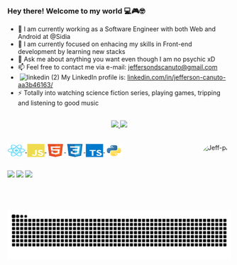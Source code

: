 ### Hey there! Welcome to my world 💻🎮🤓

- 🔭 I am currently working as a Software Engineer with both Web and Android at @Sidia
- 🌱 I am currently focused on enhacing my skills in Front-end development by learning new stacks
- 💬 Ask me about anything you want even though I am no psychic xD
- 📫 Feel free to contact me via e-mail: jeffersondscanuto@gmail.com
-  &nbsp;![linkedin (2)](https://user-images.githubusercontent.com/38267343/189576473-ce6e1250-3901-4dad-9697-8cc01712ddb1.png) My LinkedIn profile is: <a target="_blank" href="https://www.linkedin.com/in/jefferson-canuto-aa3b46163/">linkedin.com/in/jefferson-canuto-aa3b46163/</a>
- ⚡ Totally into watching science fiction series, playing games, tripping and listening to good music

<br />

<div align="center">
  <a href="https://github.com/JeffersonCanuto">
  <img height="160em" src="https://github-readme-stats.vercel.app/api?username=JeffersonCanuto&show_icons=true&theme=tokyonight&include_all_commits=true&count_private=true"/>
  <img height="160em" src="https://github-readme-stats.vercel.app/api/top-langs/?username=JeffersonCanuto&layout=compact&langs_count=7&theme=tokyonight"/>
</div>

<br />

<div style="display: inline_block"><br>
  <img align="center" alt="Jeff-React" height="30" width="40" src="https://raw.githubusercontent.com/devicons/devicon/master/icons/react/react-original.svg">
  <img align="center" alt="Jeff-Js" height="30" width="40" src="https://raw.githubusercontent.com/devicons/devicon/master/icons/javascript/javascript-plain.svg">
  <img align="center" alt="Jeff-HTML" height="30" width="40" src="https://raw.githubusercontent.com/devicons/devicon/master/icons/html5/html5-original.svg">
  <img align="center" alt="Jeff-CSS" height="30" width="40" src="https://raw.githubusercontent.com/devicons/devicon/master/icons/css3/css3-original.svg">
  <img align="center" alt="Jeff-Ts" height="30" width="40" src="https://raw.githubusercontent.com/devicons/devicon/master/icons/typescript/typescript-plain.svg">
  <img align="center" alt="Jeff-Python" height="30" width="40" src="https://raw.githubusercontent.com/devicons/devicon/master/icons/python/python-original.svg">
  <img align="right" alt="Jeff-pic" height="150" style="border-radius:50px;" src="https://cdn.dribbble.com/users/4467980/screenshots/10066515/boy-01_4x.png">
</div>

##

<div> 
  <a href="https://www.instagram.com/itsjefso/" target="_blank"><img src="https://img.shields.io/badge/-Instagram-%23E4405F?style=for-the-badge&logo=instagram&logoColor=white" target="_blank"></a>
  <a href = "mailto:jeffersondscanuto@gmail.com"><img src="https://img.shields.io/badge/-Gmail-%23333?style=for-the-badge&logo=gmail&logoColor=white" target="_blank"></a>
  <a href="https://www.linkedin.com/in/jefferson-canuto-aa3b46163/" target="_blank"><img src="https://img.shields.io/badge/-LinkedIn-%230077B5?style=for-the-badge&logo=linkedin&logoColor=white" target="_blank"></a> 
  
  ![Snake animation](https://github.com/JeffersonCanuto/JeffersonCanuto/blob/output/github-contribution-grid-snake.svg)
</div>
